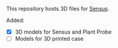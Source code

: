 This repository hosts 3D files for [Sensus](https://www.tindie.com/products/29695/).

Added:
 - [x] 3D models for Sensus and Plant Probe
 - [ ] Models for 3D printed case

